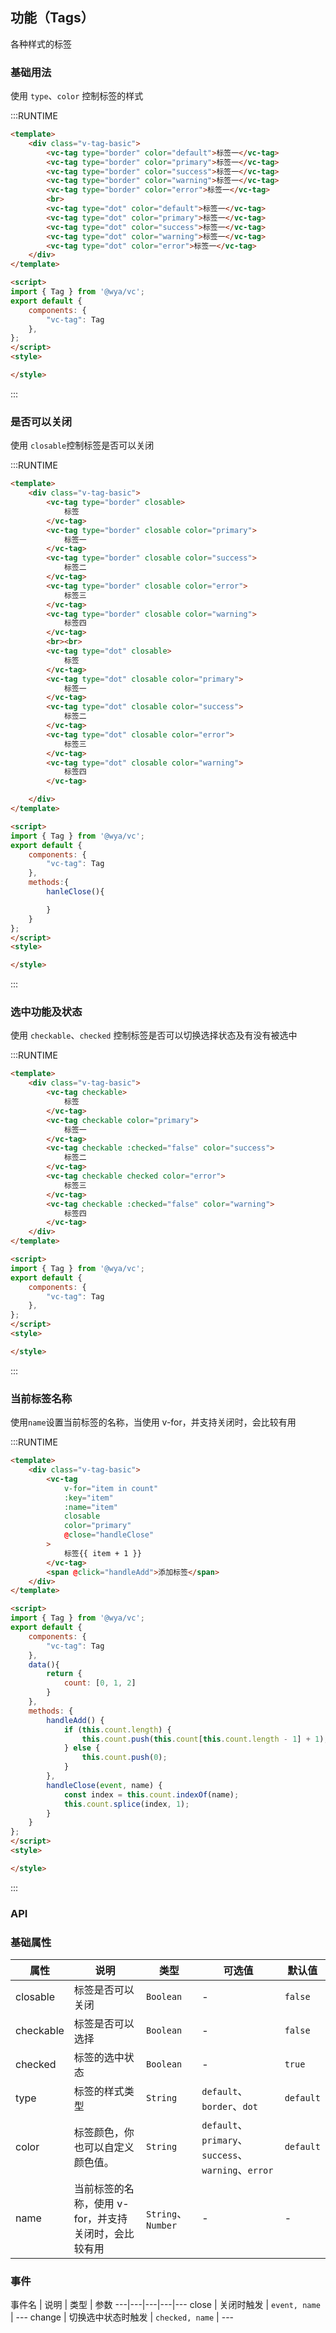 ## 功能（Tags）
各种样式的标签

### 基础用法
使用 `type`、`color` 控制标签的样式

:::RUNTIME
```html
<template>
	<div class="v-tag-basic">
		<vc-tag type="border" color="default">标签一</vc-tag>
		<vc-tag type="border" color="primary">标签一</vc-tag>
		<vc-tag type="border" color="success">标签一</vc-tag>
		<vc-tag type="border" color="warning">标签一</vc-tag>
		<vc-tag type="border" color="error">标签一</vc-tag>
		<br>
		<vc-tag type="dot" color="default">标签一</vc-tag>
		<vc-tag type="dot" color="primary">标签一</vc-tag>
		<vc-tag type="dot" color="success">标签一</vc-tag>
		<vc-tag type="dot" color="warning">标签一</vc-tag>
		<vc-tag type="dot" color="error">标签一</vc-tag>
	</div>
</template>

<script>
import { Tag } from '@wya/vc';
export default {
	components: {
		"vc-tag": Tag
	},
};
</script>
<style>

</style>
```
:::


### 是否可以关闭
使用 `closable`控制标签是否可以关闭

:::RUNTIME
```html
<template>
	<div class="v-tag-basic">
		<vc-tag type="border" closable>
			标签
		</vc-tag>
		<vc-tag type="border" closable color="primary">
			标签一
		</vc-tag>
		<vc-tag type="border" closable color="success">
			标签二
		</vc-tag>
		<vc-tag type="border" closable color="error">
			标签三
		</vc-tag>
		<vc-tag type="border" closable color="warning">
			标签四
		</vc-tag>
		<br><br>
		<vc-tag type="dot" closable>
			标签
		</vc-tag>
		<vc-tag type="dot" closable color="primary">
			标签一
		</vc-tag>
		<vc-tag type="dot" closable color="success">
			标签二
		</vc-tag>
		<vc-tag type="dot" closable color="error">
			标签三
		</vc-tag>
		<vc-tag type="dot" closable color="warning">
			标签四
		</vc-tag>

	</div>
</template>

<script>
import { Tag } from '@wya/vc';
export default {
	components: {
		"vc-tag": Tag
	},
	methods:{
		hanleClose(){

		}
	}
};
</script>
<style>

</style>
```
:::

### 选中功能及状态
使用 `checkable`、`checked` 控制标签是否可以切换选择状态及有没有被选中

:::RUNTIME
```html
<template>
	<div class="v-tag-basic">
		<vc-tag checkable>
			标签
		</vc-tag>
		<vc-tag checkable color="primary">
			标签一
		</vc-tag>
		<vc-tag checkable :checked="false" color="success">
			标签二
		</vc-tag>
		<vc-tag checkable checked color="error">
			标签三
		</vc-tag>
		<vc-tag checkable :checked="false" color="warning">
			标签四
		</vc-tag>
	</div>
</template>

<script>
import { Tag } from '@wya/vc';
export default {
	components: {
		"vc-tag": Tag
	},
};
</script>
<style>

</style>
```
:::

### 当前标签名称
使用`name`设置当前标签的名称，当使用 v-for，并支持关闭时，会比较有用

:::RUNTIME
```html
<template>
	<div class="v-tag-basic">
		<vc-tag
			v-for="item in count"
			:key="item"
			:name="item"
			closable
			color="primary"
			@close="handleClose"
		>
			标签{{ item + 1 }}
		</vc-tag>
		<span @click="handleAdd">添加标签</span>
	</div>
</template>

<script>
import { Tag } from '@wya/vc';
export default {
	components: {
		"vc-tag": Tag
	},
	data(){
		return {
			count: [0, 1, 2]
		}
	},
	methods: {
		handleAdd() {
			if (this.count.length) {
				this.count.push(this.count[this.count.length - 1] + 1);
			} else {
				this.count.push(0);
			}
		},
		handleClose(event, name) {
			const index = this.count.indexOf(name);
			this.count.splice(index, 1);
		}
	}
};
</script>
<style>

</style>
```
:::



### API

### 基础属性

属性 | 说明 | 类型 | 可选值 | 默认值
---|---|---|---|---
closable | 标签是否可以关闭 | `Boolean` | - | `false`
checkable | 标签是否可以选择 | `Boolean` | - | `false`
checked | 标签的选中状态 | `Boolean` | - | `true`
type | 标签的样式类型 | `String` | `default`、`border`、`dot` | `default`
color | 标签颜色，你也可以自定义颜色值。 | `String` | `default`、`primary`、`success`、`warning`、`error` | `default`
name | 当前标签的名称，使用 v-for，并支持关闭时，会比较有用 | `String`、`Number` | - | -

### 事件

事件名 | 说明 | 类型 | 参数
---|---|---|---|---
close | 关闭时触发 | `event, name` | ---
change | 切换选中状态时触发 | `checked, name` | ---
